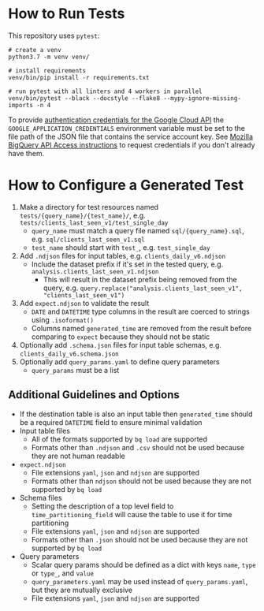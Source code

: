How to Run Tests
===

This repository uses `pytest`:

```
# create a venv
python3.7 -m venv venv/

# install requirements
venv/bin/pip install -r requirements.txt

# run pytest with all linters and 4 workers in parallel
venv/bin/pytest --black --docstyle --flake8 --mypy-ignore-missing-imports -n 4
```

To provide [authentication credentials for the Google Cloud API](https://cloud.google.com/docs/authentication/getting-started) the `GOOGLE_APPLICATION_CREDENTIALS` environment variable must be set to the file path of the JSON file that contains the service account key.
See [Mozilla BigQuery API Access instructions](https://docs.telemetry.mozilla.org/cookbooks/bigquery.html#gcp-bigquery-api-access) to request credentials if you don't already have them.

How to Configure a Generated Test
===

1. Make a directory for test resources named `tests/{query_name}/{test_name}/`,
   e.g. `tests/clients_last_seen_v1/test_single_day`
   - `query_name` must match a query file named `sql/{query_name}.sql`, e.g.
     `sql/clients_last_seen_v1.sql`
   - `test_name` should start with `test_`, e.g. `test_single_day`
1. Add `.ndjson` files for input tables, e.g. `clients_daily_v6.ndjson`
   - Include the dataset prefix if it's set in the tested query,
     e.g. `analysis.clients_last_seen_v1.ndjson`
     - This will result in the dataset prefix being removed from the query,
       e.g. `query.replace("analysis.clients_last_seen_v1",
       "clients_last_seen_v1")`
1. Add `expect.ndjson` to validate the result
   - `DATE` and `DATETIME` type columns in the result are coerced to strings
     using `.isoformat()`
   - Columns named `generated_time` are removed from the result before
     comparing to `expect` because they should not be static
1. Optionally add `.schema.json` files for input table schemas, e.g.
   `clients_daily_v6.schema.json`
1. Optionally add `query_params.yaml` to define query parameters
   - `query_params` must be a list

Additional Guidelines and Options
---

- If the destination table is also an input table then `generated_time` should
  be a required `DATETIME` field to ensure minimal validation
- Input table files
   - All of the formats supported by `bq load` are supported
   - Formats other than `.ndjson` and `.csv` should not be used because they
     are not human readable
- `expect.ndjson`
   - File extensions `yaml`, `json` and `ndjson` are supported
   - Formats other than `ndjson` should not be used because they are not
     supported by `bq load`
- Schema files
  - Setting the description of a top level field to `time_partitioning_field`
    will cause the table to use it for time partitioning
  - File extensions `yaml`, `json` and `ndjson` are supported
  - Formats other than `.json` should not be used because they are not
    supported by `bq load`
- Query parameters
  - Scalar query params should be defined as a dict with keys `name`, `type` or
    `type_`, and `value`
  - `query_parameters.yaml` may be used instead of `query_params.yaml`, but
    they are mutually exclusive
  - File extensions `yaml`, `json` and `ndjson` are supported
